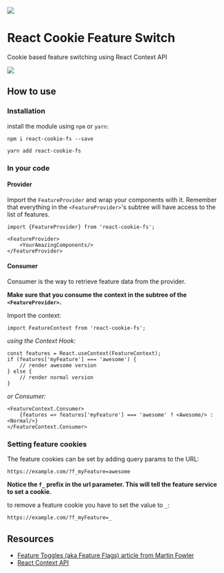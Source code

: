 ![](https://img.shields.io/npm/v/react-cookie-fs)
# React Cookie Feature Switch

Cookie based feature switching using React Context API

[![](https://img.shields.io/npm/v/react-cookie-fs)](https://www.npmjs.com/package/react-cookie-fs)

## How to use

### Installation

install the module using `npm` or `yarn`:
```
npm i react-cookie-fs --save
```
```
yarn add react-cookie-fs
```

### In your code

#### Provider

Import the `FeatureProvider` and wrap your components with it. Remember that everything in the `<FeatureProvider>`'s subtree will have access to the list of features.
```
import {FeatureProvider} from 'react-cookie-fs';
```

```
<FeatureProvider>
    <YourAmazingComponents/>
</FeatureProvider>
```

#### Consumer

Consumer is the way to retrieve feature data from the provider.

__Make sure that you consume the context in the subtree of the `<FeatureProvider>`.__

Import the context:
```
import FeatureContext from 'react-cookie-fs';
```

_using the  Context Hook:_


```
const features = React.useContext(FeatureContext);
if (features['myFeature'] === 'awesome') {
    // render awesome version
} else {
    // render normal version
}
```

_or Consumer:_

```
<FeatureContext.Consumer>
    {features => features['myFeature'] === 'awesome' ? <Awesome/> : <Normal/>}
</FeatureContext.Consumer>
```

### Setting feature cookies

The feature cookies can be set by adding query params to the URL:

`https://example.com/?f_myFeature=awesome`

__Notice the `f_` prefix in the url parameter. This will tell the feature service to set a cookie.__

to remove a feature cookie you have to set the value to `_`:

`https://example.com/?f_myFeature=_`

## Resources

- [Feature Toggles (aka Feature Flags) article from Martin Fowler](https://martinfowler.com/articles/feature-toggles.html)
- [React Context API](https://reactjs.org/docs/context.html)


